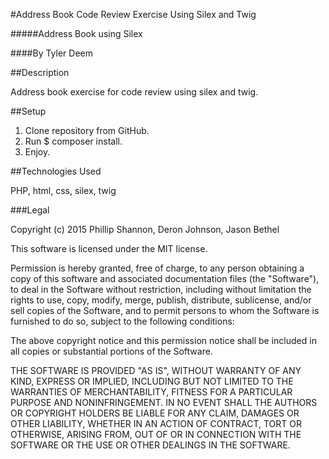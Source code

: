 #Address Book Code Review Exercise Using Silex and Twig

#####Address Book using Silex

####By Tyler Deem

##Description

Address book exercise for code review using silex and twig.

##Setup

1. Clone repository from GitHub.
2. Run $ composer install.
3. Enjoy.

##Technologies Used

PHP, html, css, silex, twig

###Legal

Copyright (c) 2015 Phillip Shannon, Deron Johnson, Jason Bethel

This software is licensed under the MIT license.

Permission is hereby granted, free of charge, to any person obtaining a copy of this software and associated documentation files (the "Software"), to deal in the Software without restriction, including without limitation the rights to use, copy, modify, merge, publish, distribute, sublicense, and/or sell copies of the Software, and to permit persons to whom the Software is furnished to do so, subject to the following conditions:

The above copyright notice and this permission notice shall be included in all copies or substantial portions of the Software.

THE SOFTWARE IS PROVIDED "AS IS", WITHOUT WARRANTY OF ANY KIND, EXPRESS OR IMPLIED, INCLUDING BUT NOT LIMITED TO THE WARRANTIES OF MERCHANTABILITY, FITNESS FOR A PARTICULAR PURPOSE AND NONINFRINGEMENT. IN NO EVENT SHALL THE AUTHORS OR COPYRIGHT HOLDERS BE LIABLE FOR ANY CLAIM, DAMAGES OR OTHER LIABILITY, WHETHER IN AN ACTION OF CONTRACT, TORT OR OTHERWISE, ARISING FROM, OUT OF OR IN CONNECTION WITH THE SOFTWARE OR THE USE OR OTHER DEALINGS IN THE SOFTWARE.
